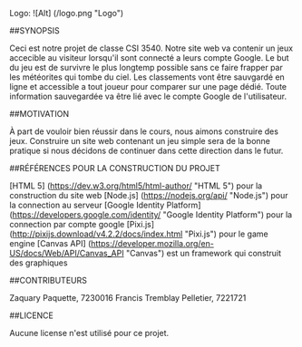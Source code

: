 Logo: ![Alt] (/logo.png "Logo")

##SYNOPSIS

Ceci est notre projet de classe CSI 3540. Notre site web va contenir un jeux accecible au visiteur lorsqu'il sont connecté a leurs compte Google.
Le but du jeu est de survivre le plus longtemp possible sans ce faire frapper par les météorites qui tombe du ciel.
Les classements vont être sauvgardé en ligne et accessible a tout joueur pour comparer sur une page dédié.
Toute information sauvegardée va être lié avec le compte Google de l'utilisateur.

##MOTIVATION

À part de vouloir bien réussir dans le cours, nous aimons construire des jeux. Construire un site web contenant un jeu simple sera de la bonne pratique si nous décidons de continuer dans cette direction dans le futur. 

##RÉFÉRENCES POUR LA CONSTRUCTION DU PROJET

[HTML 5] (https://dev.w3.org/html5/html-author/ "HTML 5") pour la construction du site web
[Node.js] (https://nodejs.org/api/ "Node.js") pour la connection au serveur 
[Google Identity Platform] (https://developers.google.com/identity/ "Google Identity Platform") pour la connection par compte google
[Pixi.js] (http://pixijs.download/v4.2.2/docs/index.html "Pixi.js") pour le game engine
[Canvas API] (https://developer.mozilla.org/en-US/docs/Web/API/Canvas_API "Canvas") est un framework qui construit des graphiques

##CONTRIBUTEURS

Zaquary Paquette, 7230016
Francis Tremblay Pelletier, 7221721

##LICENCE

Aucune license n'est utilisé pour ce projet.